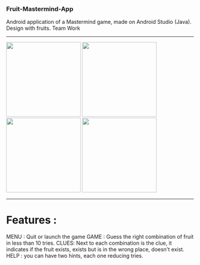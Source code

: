 ### Fruit-Mastermind-App ###

Android application of a Mastermind game, made on Android Studio (Java). 
Design with fruits.
Team Work

<hr />

<img src="https://user-images.githubusercontent.com/73224206/135481212-1199edc6-512e-4058-9414-bd93e2937a53.png" width="200" > <img src="https://user-images.githubusercontent.com/73224206/135480602-2807f80b-291e-476a-af6c-5783b5f0f77f.png" width="200" > <img src="https://user-images.githubusercontent.com/73224206/135480672-7af978ba-aa20-4308-a8f6-4a93f2164811.png" width="200" > <img src="https://user-images.githubusercontent.com/73224206/135480681-1268171d-8f7d-4e87-a5c9-3d1b53a9429c.png" width="200" >

<hr />

 # Features :
 
MENU : Quit or launch the game
GAME : Guess the right combination of fruit in less than 10 tries.
CLUES: Next to each combination is the clue, it indicates if the fruit exists, exists but is in the wrong place, doesn't exist.
HELP : you can have two hints, each one reducing tries. 




